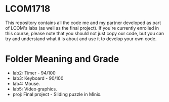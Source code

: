 # LCOM1718

This repository contains all the code me and my partner developed as part of LCOM's labs (as well as the final project).
If you're currently enrolled in this course, please note that you should not just copy our code, but you can
try and understand what it is about and use it to develop your own code.

# Folder Meaning and Grade

- lab2: Timer - 94/100
- lab3: Keyboard - 90/100
- lab4: Mouse.
- lab5: Video graphics.
- proj: Final project - Sliding puzzle in Minix.
